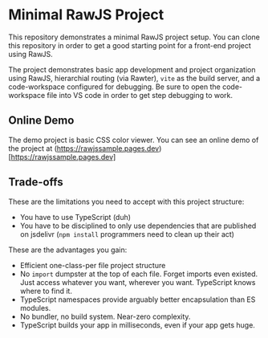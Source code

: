 
# Minimal RawJS Project

This repository demonstrates a minimal RawJS project setup. You can clone this repository in order to get a good starting point for a front-end project using RawJS.

The project demonstrates basic app development and project organization using RawJS, hierarchial routing (via Rawter), `vite` as the build server, and a code-workspace configured for debugging. Be sure to open the code-workspace file into VS code in order to get step debugging to work.

## Online Demo

The demo project is basic CSS color viewer. You can see an online demo of the project at
(https://rawjssample.pages.dev)[https://rawjssample.pages.dev]

## Trade-offs

These are the limitations you need to accept with this project structure:

- You have to use TypeScript (duh)
- You have to be disciplined to only use dependencies that are published on jsdelivr (`npm install` programmers need to clean up their act)

These are the advantages you gain:

- Efficient one-class-per file project structure
- No `import` dumpster at the top of each file. Forget imports even existed. Just access whatever you want, wherever you want. TypeScript knows where to find it.
- TypeScript namespaces provide arguably better encapsulation than ES modules.
- No bundler, no build system. Near-zero complexity.
- TypeScript builds your app in milliseconds, even if your app gets huge.
